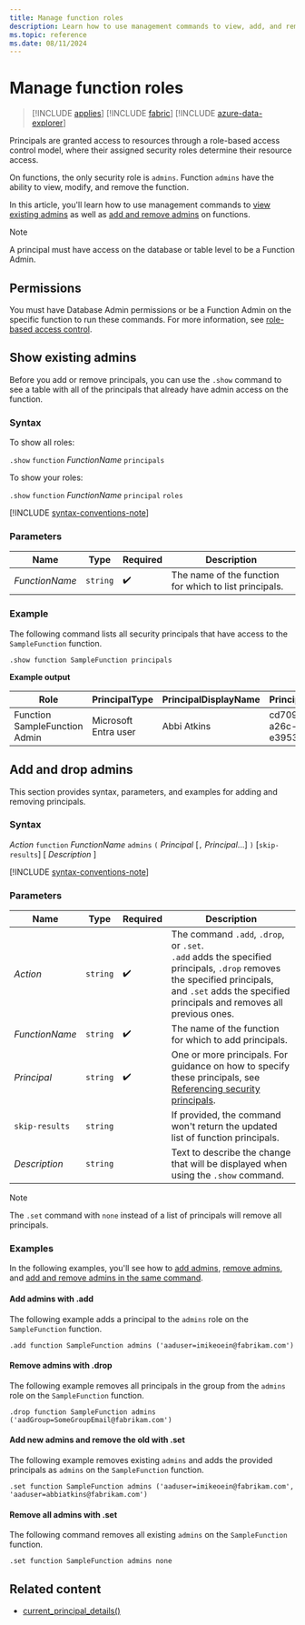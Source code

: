 ```yaml
---
title: Manage function roles
description: Learn how to use management commands to view, add, and remove function admins on a function level.
ms.topic: reference
ms.date: 08/11/2024
---
```


# Manage function roles

> [!INCLUDE [applies](../includes/applies-to-version/applies.md)] [!INCLUDE [fabric](../includes/applies-to-version/fabric.md)] [!INCLUDE [azure-data-explorer](../includes/applies-to-version/azure-data-explorer.md)]

Principals are granted access to resources through a role-based access control model, where their assigned security roles determine their resource access.

On functions, the only security role is `admins`. Function `admins` have the ability to view, modify, and remove the function.

In this article, you'll learn how to use management commands to [view existing admins](#show-existing-admins) as well as [add and remove admins](#add-and-drop-admins) on functions.

> [!NOTE]
> A principal must have access on the database or table level to be a Function Admin.

## Permissions

You must have Database Admin permissions or be a Function Admin on the specific function to run these commands. For more information, see [role-based access control](../access-control/role-based-access-control.md).

## Show existing admins

Before you add or remove principals, you can use the `.show` command to see a table with all of the principals that already have admin access on the function.

### Syntax

To show all roles:

`.show` `function` *FunctionName* `principals`

To show your roles:

`.show` `function` *FunctionName* `principal` `roles`

[!INCLUDE [syntax-conventions-note](../includes/syntax-conventions-note.md)]

### Parameters

|Name|Type|Required|Description|
|--|--|--|--|
| *FunctionName* | `string` |  :heavy_check_mark: | The name of the function for which to list principals.|

### Example

The following command lists all security principals that have access to the `SampleFunction` function.

```kusto
.show function SampleFunction principals
```

**Example output**

|Role |PrincipalType |PrincipalDisplayName |PrincipalObjectId |PrincipalFQN|
|---|---|---|---|---|
|Function SampleFunction Admin |Microsoft Entra user |Abbi Atkins |cd709aed-a26c-e3953dec735e |aaduser=abbiatkins@fabrikam.com|

## Add and drop admins

This section provides syntax, parameters, and examples for adding and removing principals.

### Syntax

*Action* `function` *FunctionName* `admins` `(` *Principal* [`,` *Principal*...] `)` [`skip-results`] [ *Description* ]

[!INCLUDE [syntax-conventions-note](../includes/syntax-conventions-note.md)]

### Parameters

|Name|Type|Required|Description|
|--|--|--|--|
| *Action* | `string` |  :heavy_check_mark: | The command `.add`, `.drop`, or `.set`.<br/>`.add` adds the specified principals, `.drop` removes the specified principals, and `.set` adds the specified principals and removes all previous ones.|
| *FunctionName* | `string` |  :heavy_check_mark: | The name of the function for which to add principals.|
| *Principal* | `string` |  :heavy_check_mark: | One or more principals. For guidance on how to specify these principals, see [Referencing security principals](reference-security-principals.md).|
| `skip-results` | `string` | | If provided, the command won't return the updated list of function principals.|
| *Description* | `string` | | Text to describe the change that will be displayed when using the `.show` command.|

> [!NOTE]
> The `.set` command with `none` instead of a list of principals will remove all principals.

### Examples

In the following examples, you'll see how to [add admins](#add-admins-with-add), [remove admins](#remove-admins-with-drop), and [add and remove admins in the same command](#add-new-admins-and-remove-the-old-with-set).

#### Add admins with .add

The following example adds a principal to the `admins` role on the `SampleFunction` function.

```kusto
.add function SampleFunction admins ('aaduser=imikeoein@fabrikam.com')
```

#### Remove admins with .drop

The following example removes all principals in the group from the `admins` role on the `SampleFunction` function.

```kusto
.drop function SampleFunction admins ('aadGroup=SomeGroupEmail@fabrikam.com')
```

#### Add new admins and remove the old with .set

The following example removes existing `admins` and adds the provided principals as `admins` on the `SampleFunction` function.

```kusto
.set function SampleFunction admins ('aaduser=imikeoein@fabrikam.com', 'aaduser=abbiatkins@fabrikam.com')
```

#### Remove all admins with .set

The following command removes all existing `admins` on the `SampleFunction` function.

```kusto
.set function SampleFunction admins none
```

## Related content

* [current_principal_details()](../query/current-principal-details-function.md)
